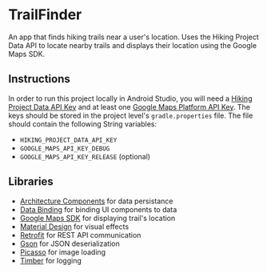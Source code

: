 # TrailFinder
An app that finds hiking trails near a user's location. Uses the Hiking Project Data API to locate nearby trails and displays their location using the Google Maps SDK.

## Instructions
In order to run this project locally in Android Studio, you will need a [Hiking Project Data API Key](https://www.hikingproject.com/data) and at least one [Google Maps Platform API Key](https://developers.google.com/maps/documentation/android-sdk/get-api-key). The keys should be stored in the project level's `gradle.properties` file. The file should contain the following String variables:
*  `HIKING_PROJECT_DATA_API_KEY`
*  `GOOGLE_MAPS_API_KEY_DEBUG`
*  `GOOGLE_MAPS_API_KEY_RELEASE` (optional)

## Libraries
*  [Architecture Components](https://developer.android.com/topic/libraries/architecture) for data persistance
*  [Data Binding](https://developer.android.com/topic/libraries/data-binding/index.html) for binding UI components to data 
*  [Google Maps SDK](https://developers.google.com/maps/documentation/android-sdk/intro) for displaying trail's location
*  [Material Design](https://developer.android.com/guide/topics/ui/look-and-feel) for visual effects
*  [Retrofit](https://square.github.io/retrofit/) for REST API communication
*  [Gson](https://github.com/google/gson) for JSON deserialization
*  [Picasso](https://github.com/square/picasso) for image loading
*  [Timber](https://github.com/JakeWharton/timber) for logging
